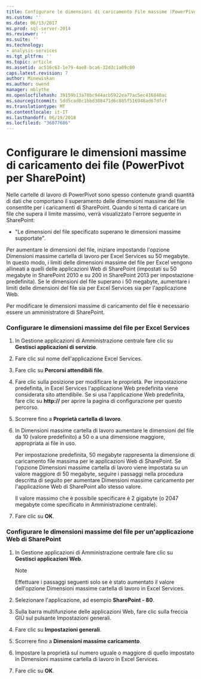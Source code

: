 ```yaml
---
title: Configurare le dimensioni di caricamento File massime (PowerPivot per SharePoint) | Documenti Microsoft
ms.custom: ''
ms.date: 06/13/2017
ms.prod: sql-server-2014
ms.reviewer: ''
ms.suite: ''
ms.technology:
- analysis-services
ms.tgt_pltfrm: ''
ms.topic: article
ms.assetid: ac516c63-1e79-4ae8-bca6-32d3c1a09c00
caps.latest.revision: 7
author: Minewiskan
ms.author: owend
manager: mblythe
ms.openlocfilehash: 39159b13a78bc944acb5922ea77ac5ec416840ac
ms.sourcegitcommit: 5dd5cad0c1bbd308471d6c885f516948ad67dfcf
ms.translationtype: MT
ms.contentlocale: it-IT
ms.lasthandoff: 06/19/2018
ms.locfileid: "36077686"
---
```

# <a name="configure-maximum-file-upload-size-powerpivot-for-sharepoint"></a>Configurare le dimensioni massime di caricamento dei file (PowerPivot per SharePoint)
  Nelle cartelle di lavoro di PowerPivot sono spesso contenute grandi quantità di dati che comportano il superamento delle dimensioni massime del file consentite per i caricamenti di SharePoint. Quando si tenta di caricare un file che supera il limite massimo, verrà visualizzato l'errore seguente in SharePoint:  
  
-   "Le dimensioni del file specificato superano le dimensioni massime supportate".  
  
 Per aumentare le dimensioni del file, iniziare impostando l'opzione Dimensioni massime cartella di lavoro per Excel Services su 50 megabyte. In questo modo, i limiti delle dimensioni massime del file per Excel vengono allineati a quelli delle applicazioni Web di SharePoint (impostati su 50 megabyte in SharePoint 2010 e su 200 in SharePoint 2013 per impostazione predefinita). Se le dimensioni del file superano i 50 megabyte, aumentare i limiti delle dimensioni del file sia per Excel Services sia per l'applicazione Web.  
  
 Per modificare le dimensioni massime di caricamento del file è necessario essere un amministratore di SharePoint.  
  
### <a name="configure-maximum-file-size-for-excel-services"></a>Configurare le dimensioni massime del file per Excel Services  
  
1.  In Gestione applicazioni di Amministrazione centrale fare clic su **Gestisci applicazioni di servizio**.  
  
2.  Fare clic sul nome dell'applicazione Excel Services.  
  
3.  Fare clic su **Percorsi attendibili file**.  
  
4.  Fare clic sulla posizione per modificare le proprietà. Per impostazione predefinita, in Excel Services l'applicazione Web predefinita viene considerata sito attendibile. Se si usa l'applicazione Web predefinita, fare clic su **http://** per aprire la pagina di configurazione per questo percorso.  
  
5.  Scorrere fino a **Proprietà cartella di lavoro**.  
  
6.  In Dimensioni massime cartella di lavoro aumentare le dimensioni del file da 10 (valore predefinito) a 50 o a una dimensione maggiore, appropriata ai file in uso.  
  
     Per impostazione predefinita, 50 megabyte rappresenta la dimensione di caricamento file massima per le applicazioni Web di SharePoint. Se l'opzione Dimensioni massime cartella di lavoro viene impostata su un valore maggiore di 50 megabyte, seguire i passaggi nella procedura descritta di seguito per aumentare Dimensioni massime caricamento per l'applicazione Web di SharePoint allo stesso valore.  
  
     Il valore massimo che è possibile specificare è 2 gigabyte (o 2047 megabyte come specificato in Amministrazione centrale).  
  
7.  Fare clic su **OK**.  
  
### <a name="configure-maximum-file-size-for-a-sharepoint-web-application"></a>Configurare le dimensioni massime del file per un'applicazione Web di SharePoint  
  
1.  In Gestione applicazioni di Amministrazione centrale fare clic su **Gestisci applicazioni Web**.  
  
    > [!NOTE]  
    >  Effettuare i passaggi seguenti solo se è stato aumentato il valore dell'opzione Dimensioni massime cartella di lavoro in Excel Services.  
  
2.  Selezionare l'applicazione, ad esempio **SharePoint - 80**.  
  
3.  Sulla barra multifunzione delle applicazioni Web, fare clic sulla freccia GIÙ sul pulsante Impostazioni generali.  
  
4.  Fare clic su **Impostazioni generali**.  
  
5.  Scorrere fino a **Dimensioni massime caricamento**.  
  
6.  Impostare la proprietà sul numero uguale o maggiore di quello impostato in Dimensioni massime cartella di lavoro in Excel Services.  
  
7.  Fare clic su **OK**.  
  
  